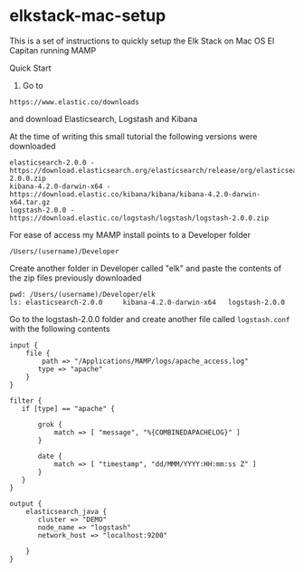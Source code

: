 # elkstack-mac-setup

This is a set of instructions to quickly setup the Elk Stack on Mac OS El Capitan running MAMP

Quick Start

1. Go to 
```
https://www.elastic.co/downloads
```

and download Elasticsearch, Logstash and Kibana

At the time of writing this small tutorial the following versions were downloaded

```
elasticsearch-2.0.0 - https://download.elasticsearch.org/elasticsearch/release/org/elasticsearch/distribution/zip/elasticsearch/2.0.0/elasticsearch-2.0.0.zip
kibana-4.2.0-darwin-x64 - https://download.elastic.co/kibana/kibana/kibana-4.2.0-darwin-x64.tar.gz
logstash-2.0.0 - https://download.elastic.co/logstash/logstash/logstash-2.0.0.zip
```

For ease of access my MAMP install points to a Developer folder
```
/Users/(username)/Developer
```

Create another folder in Developer called "elk" and paste the contents of the zip files previously downloaded
```
pwd: /Users/(username)/Developer/elk
ls: elasticsearch-2.0.0     kibana-4.2.0-darwin-x64   logstash-2.0.0
```

Go to the logstash-2.0.0 folder and create another file called ```logstash.conf``` with the following contents
```
input {
    file {
        path => "/Applications/MAMP/logs/apache_access.log"
       type => "apache"
    }
}

filter {
   if [type] == "apache" {

       grok {
           match => [ "message", "%{COMBINEDAPACHELOG}" ]
       }

       date {
           match => [ "timestamp", "dd/MMM/YYYY:HH:mm:ss Z" ]
       }
   }
}

output {
    elasticsearch_java {
       cluster => "DEMO"
       node_name => "logstash"
       network_host => "localhost:9200"

    }
}
```

